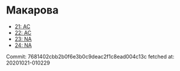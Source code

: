 # Макарова
- [21: AC](21.md)
- [22: AC](22.md)
- [23: NA](23.md)
- [24: NA](24.md)

Commit: 7681402cbb2b0f6e3b0c9deac2f1c8ead004c13c
 fetched at: 20201021-010229
